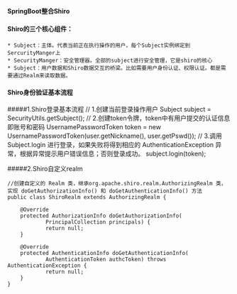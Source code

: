 **SpringBoot整合Shiro**  

#### Shiro的三个核心组件：
    * Subject：主体。代表当前正在执行操作的用户，每个Subject实例绑定到SercurityManger上
    * SecurityManger：安全管理器。全部的subject进行安全管理，它是shiro的核心
    * Subject：用户数据和Shiro数据交互的桥梁。比如需要用户身份认证、权限认证。都是需要通过Realm来读取数据。

#### Shiro身份验证基本流程

#####1.Shiro登录基本流程
    // 1.创建当前登录操作用户
    Subject subject = SecurityUtils.getSubject();
    // 2.创建token令牌，token中有用户提交的认证信息即账号和密码
    UsernamePasswordToken token = new UsernamePasswordToken(user.getNickname(), user.getPswd());
    // 3.调用 Subject.login 进行登录，如果失败将得到相应的 AuthenticationException 异常，根据异常提示用户错误信息；否则登录成功。
    subject.login(token);
    
#####2.Shiro自定义realm    

    //创建自定义的 Realm 类，继承org.apache.shiro.realm.AuthorizingRealm 类，实现 doGetAuthorizationInfo() 和 doGetAuthenticationInfo() 方法
    public class ShiroRealm extends AuthorizingRealm {

        @Override
        protected AuthorizationInfo doGetAuthorizationInfo(
                PrincipalCollection principals) {
                return null;
        }

        @Override
        protected AuthenticationInfo doGetAuthenticationInfo(
                AuthenticationToken authcToken) throws AuthenticationException {
                return null;
        }
    }